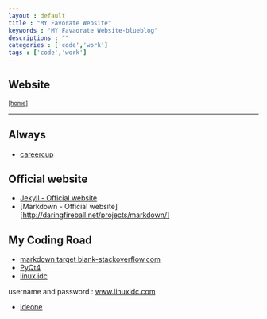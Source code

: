 ```yaml
---
layout : default
title : "MY Favorate Website"
keywords : "MY Favaorate Website-blueblog"
descriptions : ""
categories : ['code','work']
tags : ['code','work']
---
```


## Website

<small><a href="{{ site.baseurl}}">[home]</a></small>
 
---

Always
------

-	[careercup](http://www.careercup.com)

Official website
----------------

-	[Jekyll - Official website](http://jekyllrb.com/)
-	[Markdown - Official website][http://daringfireball.net/projects/markdown/]

My Coding Road
--------------

-	[markdown target blank-stackoverflow.com](http://stackoverflow.com/questions/4425198/markdown-target-blank)
-	[PyQt4](http://jimmykuu.sinaapp.com/static/PyQt4_Tutorial/html/first_programs.html)
-	[linux idc](http://linux.linuxidc.com)

username and password : www.linuxidc.com
-	[ideone](http://ideone.com)
